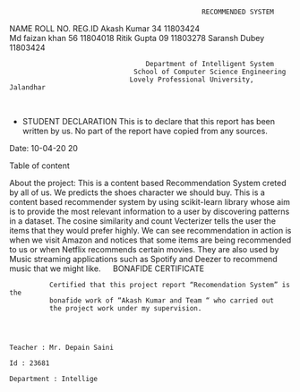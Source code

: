                                                     RECOMMENDED SYSTEM 

NAME                                                         ROLL NO.                                              REG.ID
Akash Kumar                                                  34                                                    11803424           
Md faizan khan                                               56                                                    11804018
Ritik Gupta                                                  09                                                    11803278
Saransh Dubey                                                                                                      11803424

                                      Department of Intelligent System
                                   School of Computer Science Engineering
                                  Lovely Professional University, Jalandhar

 
 * STUDENT DECLARATION
    This is to declare that this report has been written by us. No part of the report have copied from any sources. 

Date:  10-04-20 20

Table of content

About the project: 
This is a content based Recommendation System creted by all of us. We predicts the shoes character we should buy. This is a content based recommender system by using scikit-learn library whose aim is to provide the most relevant information to a user by discovering patterns in a dataset. The cosine similarity and count Vecterizer tells the user the items that they would prefer highly. We can see recommendation in action is when we visit Amazon and notices that some items are being recommended to us or when Netflix recommends certain movies. They are also used by Music streaming applications such as Spotify and Deezer to recommend music that we might like.
 
BONAFIDE CERTIFICATE

              Certified that this project report “Recomendation System” is the
              bonafide work of “Akash Kumar and Team “ who carried out 
              the project work under my supervision.



                                                                                                             Teacher : Mr. Depain Saini
                                                                                                             Id : 23681
                                                                                                             Department : Intellige

